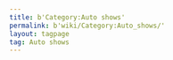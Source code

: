 ```yaml
---
title: b'Category:Auto shows'
permalink: b'wiki/Category:Auto_shows/'
layout: tagpage
tag: Auto shows
---
```



